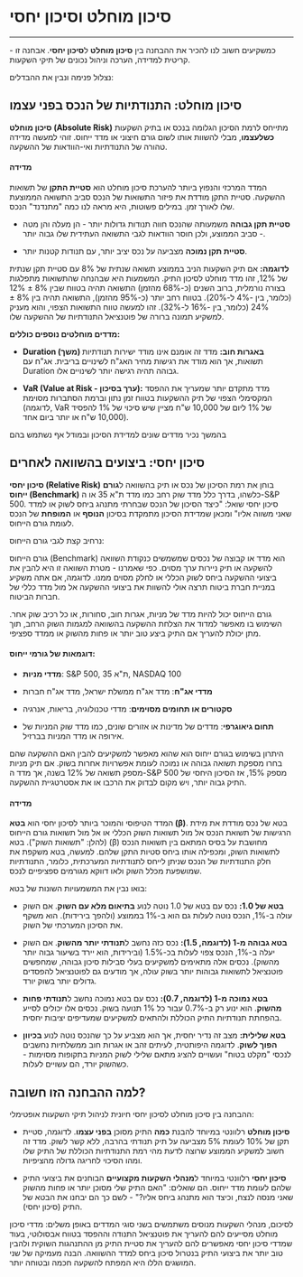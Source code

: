 # סיכון מוחלט וסיכון יחסי 
---

כמשקיעים חשוב לנו להכיר את ההבחנה בין **סיכון מוחלט** ל**סיכון יחסי**. אבחנה זו - קריטית למדידה, הערכה וניהול נכונים של תיקי השקעות. 

נצלול פנימה ונבין את ההבדלים:

## סיכון מוחלט: התנודתיות של הנכס בפני עצמו

**סיכון מוחלט (Absolute Risk)** מתייחס לרמת הסיכון הגלומה בנכס או בתיק השקעות **כשלעצמו**, מבלי להשוות אותו לשום גורם חיצוני או מדד ייחוס. זוהי למעשה מדידה טהורה של התנודתיות ואי-הוודאות של ההשקעה.

#### מדידה
המדד המרכזי והנפוץ ביותר להערכת סיכון מוחלט הוא **סטיית התקן** של תשואות ההשקעה. סטיית התקן מודדת את פיזור התשואות של הנכס סביב התשואה הממוצעת שלו לאורך זמן. במילים פשוטות, היא מראה לנו כמה "מתנדנד" הנכס.

- **סטיית תקן גבוהה** משמעותה שהנכס חווה תנודות גדולות יותר - הן מעלה והן מטה - סביב הממוצע, ולכן חוסר הוודאות לגבי התשואה העתידית שלו גבוה יותר.
    
- **סטיית תקן נמוכה** מצביעה על נכס יציב יותר, עם תנודות קטנות יותר.
    

**לדוגמה:** אם תיק השקעות הניב בממוצע תשואה שנתית של 8% עם סטיית תקן שנתית של 12%, זהו מדד מוחלט לסיכון התיק. המשמעות היא שבהנחה שהתשואות מתפלגות בצורה נורמלית, ברוב השנים (כ-68% מהזמן) התשואה תהיה בטווח שבין 8% ± 12% (כלומר, בין -4% ל-20%). בטווח רחב יותר (כ-95% מהזמן), התשואה תהיה בין 8% ± 24% (כלומר, בין -16% ל-32%). זהו למעשה טווח התשואות הצפוי, והוא מעניק למשקיע תמונה ברורה של פוטנציאל התנודתיות של ההשקעה שלו.

**מדדים מוחלטים נוספים כוללים:**

- **Duration (משך) באגרות חוב:** מדד זה אומנם אינו מודד ישירות תנודתיות תשואות, אך הוא מודד את רגישות מחיר האג"ח לשינויים בריבית. אג"ח עם Duration גבוהה תהיה רגישה יותר לשינויים אלו.
    
- **VaR (Value at Risk - ערך בסיכון):** מדד מתקדם יותר שמעריך את ההפסד המקסימלי הצפוי של תיק ההשקעות בטווח זמן נתון וברמת הסתברות מסוימת (לדוגמה, VaR של 1% ליום של 10,000 ש"ח מציין שיש סיכוי של 1% להפסיד 10,000 ש"ח או יותר ביום אחד).
    
בהמשך נכיר מדדים שונים למדידת הסיכון ובמודל אף נשתמש בהם 

## סיכון יחסי: ביצועים בהשוואה לאחרים

**סיכון יחסי (Relative Risk)** בוחן את רמת הסיכון של נכס או תיק בהשוואה ל**גורם ייחוס (Benchmark)** כלשהו, בדרך כלל מדד שוק רחב כמו מדד ת"א 35 או ה-S&P 500. סיכון יחסי שואל: "כיצד הסיכון של הנכס שבחרתי מתנהג ביחס לשוק או למדד שאני משווה אליו" ומכאן שמדידת הסיכון מתמקדת בסיכון **הנוסף** או **המופחת** של הנכס לעומת גורם הייחוס.

נרחיב קצת לגבי גורם הייחוס:

גורם הייחוס (Benchmark) הוא מדד או קבוצה של נכסים שמשמשים כנקודת השוואה להשקעה או תיק ניירות ערך מסוים. כפי שאמרנו  - מטרת השוואה זו היא להבין את ביצועי ההשקעה ביחס לשוק הכללי או לחלק מסוים ממנו. לדוגמה, אם אתה משקיע במניית חברת ביטוח תרצה אולי  להשוות את ביצועי ההשקעה אל מול מדד כללי של חברות הביטוח.

גורם הייחוס יכול להיות מדד של מניות, אגרות חוב, סחורות, או כל רכיב שוק אחר. השימוש בו מאפשר למדוד את הצלחת ההשקעה בהשוואה למגמות השוק הרחב, תוך מתן יכולת להעריך אם התיק ביצע טוב יותר או פחות מהשוק או ממדד ספציפי.

#### דוגמאות של גורמי ייחוס:

- **מדדי מניות**: S&P 500, ת"א 35, NASDAQ 100
    
- **מדדי אג"ח**: מדד אג"ח ממשלת ישראל, מדד אג"ח חברות
    
- **סקטורים או תחומים מסוימים**: מדדי טכנולוגיה, בריאות, אנרגיה
    
- **תחום גיאוגרפי**: מדדים של מדינות או אזורים שונים, כמו מדד שוק המניות של אירופה או מדד המניות בברזיל.
    
היתרון בשימוש בגורם ייחוס הוא שהוא מאפשר למשקיעים להבין האם ההשקעה שהם בחרו מספקת תשואה גבוהה או נמוכה לעומת אפשרויות אחרות בשוק. אם תיק מניות מספק תשואה של 12% בשנה, אך מדד ה-S&P 500 מספק 15%, אז הסיכון היחסי של התיק גבוה יותר, ויש מקום לבדוק את הרכבו או את אסטרטגיית ההשקעה.

#### מדידה

המדד הטיפוסי והמוכר ביותר לסיכון יחסי הוא **בטא (β)**. בטא של נכס מודדת את מידת הרגישות של תשואת הנכס אל מול תשואות השוק הכללי או אל מול תשואות גורם הייחוס (להלן: "תשואות השוק"). בטא (β) מחושבת על בסיס המתאם בין תשואות הנכס לתשואות השוק, ומכפילה אותו ביחס סטיות התקן שלהם. למעשה, בטא משקפת את חלק התנודתיות של הנכס שניתן לייחס לתנודתיות המערכתית, כלומר, התנודתיות שמושפעת מכלל השוק ולאו דווקא מגורמים ספציפיים לנכס.

בואו נבין את המשמעויות השונות של בטא:

- **בטא של 1.0:** נכס עם בטא של 1.0 נוטה לנוע **בתיאום מלא עם השוק**. אם השוק עולה ב-1%, הנכס נוטה לעלות גם הוא ב-1% בממוצע (ולהפך בירידות). הוא משקף את הסיכון המערכתי של השוק.

- **בטא גבוהה מ-1 (לדוגמה, 1.5):** נכס כזה נחשב ל**תנודתי יותר מהשוק**. אם השוק יעלה ב-1%, הנכס צפוי לעלות בכ-1.5% (ובירידות, הוא יירד בשיעור גבוה יותר מהשוק). נכסים אלה מתאימים למשקיעים בעלי סבילות סיכון גבוהה, שמחפשים פוטנציאל לתשואות גבוהות יותר בשוק עולה, אך מודעים גם לפוטנציאל להפסדים גדולים יותר בשוק יורד.

- **בטא נמוכה מ-1 (לדוגמה, 0.7):** נכס עם בטא נמוכה נחשב ל**תנודתי פחות מהשוק**. הוא ינוע רק ב-0.7% עבור כל 1% תנועה בשוק. נכסים אלו יכולים לסייע בהפחתת תנודתיות התיק הכוללת ולהתאים למשקיעים שמעדיפים יציבות יחסית.

- **בטא שלילית:** מצב זה נדיר יחסית, אך הוא מצביע על כך שהנכס נוטה לנוע **בכיוון הפוך לשוק**. לדוגמה היפותטית, לעיתים זהב או אגרות חוב ממשלתיות נחשבים לנכסי "מקלט בטוח" ועשויים להציג מתאם שלילי לשוק המניות בתקופות מסוימות - כשהשוק יורד, הם עשויים לעלות.


## למה ההבחנה הזו חשובה?

ההבחנה בין סיכון מוחלט לסיכון יחסי חיונית לניהול תיקי השקעות אופטימלי:

- **סיכון מוחלט** רלוונטי במיוחד להבנת **כמה** התיק מסוכן **בפני עצמו**. לדוגמה, סטיית תקן של 10% לעומת 5% מצביעה על תיק תנודתי בהרבה, ללא קשר לשוק. מדד זה חשוב למשקיע הממוצע שרוצה לדעת מהי רמת התנודתיות הכוללת של התיק שלו ומהו הסיכוי לחריגה גדולה מהציפיות.

- **סיכון יחסי** רלוונטי במיוחד ל**מנהלי השקעות מקצועיים** הבוחנים את ביצועי התיק שלהם לעומת מדד ייחוס. הם שואלים: "האם התיק שלי מסוכן יותר או פחות מהשוק שאני מנסה לנצח, וכיצד הוא מתנהג ביחס אליו?" - לשם כך הם יבחנו את הבטא של התיק (סיכון יחסי).


לסיכום, מנהלי השקעות מנוסים משתמשים בשני סוגי המדדים באופן משלים: מדדי סיכון מוחלט מסייעים להם להעריך את פוטנציאל התנודה וההפסד בטווח אבסולוטי, בעוד שמדדי סיכון יחסי מאפשרים להם להעריך את סטיית התיק מן ההתנהגות השוקית ולהבין טוב יותר את ביצועי התיק בנטרול סיכון ביחס למדד ההשוואה. הבנה מעמיקה של שני המושגים הללו היא המפתח להשקעה חכמה ובטוחה יותר.


